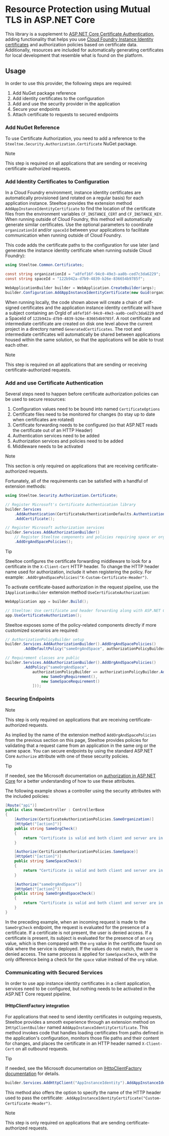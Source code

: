 # Resource Protection using Mutual TLS in ASP.NET Core

This library is a supplement to [ASP.NET Core Certificate Authentication](https://learn.microsoft.com/aspnet/core/security/authentication/certauth), adding functionality that helps you use [Cloud Foundry Instance Identity certificates](https://docs.cloudfoundry.org/devguide/deploy-apps/instance-identity.html) and authorization policies based on certificate data.
Additionally, resources are included for automatically generating certificates for local development that resemble what is found on the platform.

## Usage

In order to use this provider, the following steps are required:

1. Add NuGet package reference
1. Add identity certificates to the configuration
1. Add and use the security provider in the application
1. Secure your endpoints
1. Attach certificate to requests to secured endpoints

### Add NuGet Reference

To use Certificate Authorization, you need to add a reference to the `Steeltoe.Security.Authorization.Certificate` NuGet package.

> [!NOTE]
> This step is required on all applications that are sending or receiving certificate-authorized requests.

### Add Identity Certificates to Configuration

In a Cloud Foundry environment, instance identity certificates are automatically provisioned (and rotated on a regular basis) for each application instance.
Steeltoe provides the extension method `AddAppInstanceIdentityCertificate` to find the location of the certificate files from the environment variables `CF_INSTANCE_CERT` and `CF_INSTANCE_KEY`.
When running outside of Cloud Foundry, this method will automatically generate similar certificates.
Use the optional parameters to coordinate `organizationId` and/or `spaceId` between your applications to facilitate communication when running outside of Cloud Foundry.

This code adds the certificate paths to the configuration for use later (and generates the instance identity certificate when running outside Cloud Foundry):

```csharp
using Steeltoe.Common.Certificates;

const string organizationId = "a8fef16f-94c0-49e3-aa0b-ced7c3da6229";
const string spaceId = "122b942a-d7b9-4839-b26e-836654b9785f";

WebApplicationBuilder builder = WebApplication.CreateBuilder(args);
builder.Configuration.AddAppInstanceIdentityCertificate(new Guid(organizationId), new Guid(spaceId));
```

When running locally, the code shown above will create a chain of self-signed certificates and the application instance identity certificate will have a subject containing an OrgId of `a8fef16f-94c0-49e3-aa0b-ced7c3da6229` and a SpaceId of `122b942a-d7b9-4839-b26e-836654b9785f`.
A root certificate and intermediate certificate are created on disk one level above the current project in a directory named `GeneratedCertificates`.
The root and intermediate certificates will automatically be shared between applications housed within the same solution, so that the applications will be able to trust each other.

> [!NOTE]
> This step is required on all applications that are sending or receiving certificate-authorized requests.

### Add and use Certificate Authentication

Several steps need to happen before certificate authorization policies can be used to secure resources:

1. Configuration values need to be bound into named `CertificateOptions`
1. Certificate files need to be monitored for changes (to stay up to date when certificates are rotated)
1. Certificate forwarding needs to be configured (so that ASP.NET reads the certificate out of an HTTP Header)
1. Authentication services need to be added
1. Authorization services and policies need to be added
1. Middleware needs to be activated

> [!NOTE]
> This section is only required on applications that are receiving certificate-authorized requests.

Fortunately, all of the requirements can be satisfied with a handful of extension methods:

```csharp
using Steeltoe.Security.Authorization.Certificate;

// Register Microsoft's Certificate Authentication library
builder.Services
    .AddAuthentication(CertificateAuthenticationDefaults.AuthenticationScheme)
    .AddCertificate();

// Register Microsoft authorization services
builder.Services.AddAuthorizationBuilder()
    // Register Steeltoe components and policies requiring space or org to match between client and server certificates
    .AddOrgAndSpacePolicies();
```

> [!TIP]
> Steeltoe configures the certificate forwarding middleware to look for a certificate in the `X-Client-Cert` HTTP header.
> To change the HTTP header name used for authorization, include it when registering the policy. For example: `.AddOrgAndSpacePolicies("X-Custom-Certificate-Header")`.

To activate certificate-based authorization in the request pipeline, use the `IApplicationBuilder` extension method `UseCertificateAuthorization`:

```csharp
WebApplication app = builder.Build();

// Steeltoe: Use certificate and header forwarding along with ASP.NET Core Authentication and Authorization middleware
app.UseCertificateAuthorization();
```

Steeltoe exposes some of the policy-related components directly if more customized scenarios are required:

```csharp
// AuthorizationPolicyBuilder setup
builder.Services.AddAuthorizationBuilder().AddOrgAndSpacePolicies()
        .AddDefaultPolicy("sameOrgAndSpace", authorizationPolicyBuilder => authorizationPolicyBuilder.RequireSameOrg().RequireSameSpace());

// Requirement classes are public
builder.Services.AddAuthorizationBuilder().AddOrgAndSpacePolicies()
        .AddPolicy("sameOrgAndSpace",
            authorizationPolicyBuilder => authorizationPolicyBuilder.AddRequirements([
                new SameOrgRequirement(),
                new SameSpaceRequirement()
            ]));
```

### Securing Endpoints

> [!NOTE]
> This step is only required on applications that are receiving certificate-authorized requests.

As implied by the name of the extension method `AddOrgAndSpacePolicies` from the previous section on this page, Steeltoe provides policies for validating that a request came from an application in the same org or the same space. You can secure endpoints by using the standard ASP.NET Core `Authorize` attribute with one of these security policies.

> [!TIP]
> If needed, see the Microsoft documentation on [authorization in ASP.NET Core](https://learn.microsoft.com/aspnet/core/security/authorization/introduction) for a better understanding of how to use these attributes.

The following example shows a controller using the security attributes with the included policies:

```csharp
[Route("api")]
public class HomeController : ControllerBase
{
    [Authorize(CertificateAuthorizationPolicies.SameOrganization)]
    [HttpGet("[action]")]
    public string SameOrgCheck()
    {
        return "Certificate is valid and both client and server are in the same org";
    }

    [Authorize(CertificateAuthorizationPolicies.SameSpace)]
    [HttpGet("[action]")]
    public string SameSpaceCheck()
    {
        return "Certificate is valid and both client and server are in the same space";
    }

    [Authorize("sameOrgAndSpace")]
    [HttpGet("[action]")]
    public string SameOrgAndSpaceCheck()
    {
        return "Certificate is valid and both client and server are in the same org and space";
    }
}
```

In the preceding example, when an incoming request is made to the `SameOrgCheck` endpoint, the request is evaluated for the presence of a certificate. If a certificate is not present, the user is denied access. If a certificate is present, its subject is evaluated for the presence of an `org` value, which is then compared with the `org` value in the certificate found on disk where the service is deployed. If the values do not match, the user is denied access. The same process is applied for `SameSpaceCheck`, with the only difference being a check for the `space` value instead of the `org` value.

### Communicating with Secured Services

In order to use app instance identity certificates in a client application, services need to be configured, but nothing needs to be activated in the ASP.NET Core request pipeline.

#### IHttpClientFactory integration

For applications that need to send identity certificates in outgoing requests, Steeltoe provides a smooth experience through an extension method on `IHttpClientBuilder` named `AddAppInstanceIdentityCertificate`.
This method invokes code that handles loading certificates from paths defined in the application's configuration, monitors those file paths and their content for changes, and places the certificate in an HTTP header named `X-Client-Cert` on all outbound requests.

> [!TIP]
> If needed, see the Microsoft documentation on [IHttpClientFactory documentation](https://learn.microsoft.com/aspnet/core/fundamentals/http-requests) for details.

```csharp
builder.Services.AddHttpClient("AppInstanceIdentity").AddAppInstanceIdentityCertificate();
```

This method also offers the option to specify the name of the HTTP header used to pass the certificate: `.AddAppInstanceIdentityCertificate("Custom-Certificate-Header")`.

> [!NOTE]
> This step is only required on applications that are sending certificate-authorized requests.
